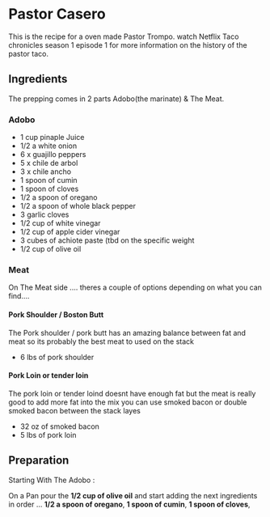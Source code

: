 # Pastor Casero

This is the recipe for a oven made Pastor Trompo. watch Netflix Taco chronicles season 1 episode 1 for more information on the history of the pastor taco.

## Ingredients
The prepping comes in 2 parts Adobo(the marinate) & The Meat.

### Adobo

- 1 cup pinaple Juice
- 1/2 a white onion
- 6 x guajillo peppers 
- 5 x chile de arbol
- 3 x chile ancho
- 1 spoon of cumin
- 1 spoon of cloves
- 1/2 a spoon of oregano
- 1/2 a spoon of whole black pepper
- 3 garlic cloves
- 1/2 cup of white vinegar
- 1/2 cup of apple cider vinegar 
- 3 cubes of achiote paste (tbd on the specific weight
- 1/2 cup of olive oil 

### Meat 
On The Meat side .... theres a couple of options depending on what you can find....

#### Pork Shoulder / Boston Butt
The Pork shoulder / pork butt has an amazing balance between fat and meat so its probably the best meat to used on the stack
- 6 lbs of pork shoulder

#### Pork Loin or tender loin
The pork loin or tender loind doesnt have enough fat but the meat is really good to add more fat into the mix you can use smoked bacon or double smoked bacon between the stack layes 

- 32 oz of smoked bacon
- 5 lbs of pork loin

## Preparation

Starting With The Adobo :

On a Pan pour the **1/2 cup of olive oil** and start adding the next ingredients in order ... **1/2 a spoon of oregano**, **1 spoon of cumin**, **1 spoon of cloves**, 